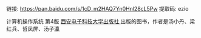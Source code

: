 链接: https://pan.baidu.com/s/1cD_m2HAQ7Yn0Hnl28cL5Pw 提取码: ezio 

计算机操作系统  第4版 [西安电子科技大学出版社 ](https://baike.baidu.com/item/%E8%A5%BF%E5%AE%89%E7%94%B5%E5%AD%90%E7%A7%91%E6%8A%80%E5%A4%A7%E5%AD%A6%E5%87%BA%E7%89%88%E7%A4%BE/2935649)出版的图书，作者是汤小丹、梁红兵、哲凤屏、汤子瀛